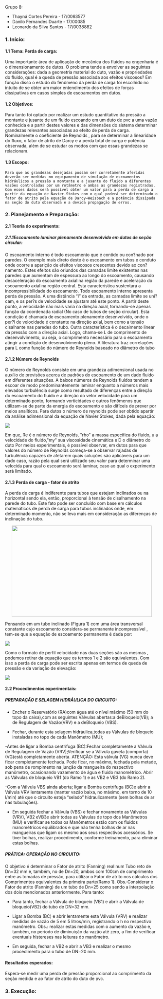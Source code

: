 Grupo 8:
- Thayná Cortes Pereira - 17/0063577
- Danilo Fernandes Duarte - 17/00085
- Leonardo da Silva Santos - 17/0038882

### 1.	Início:

#### 1.1 Tema: Perda de carga:
  Uma importante área de aplicação de mecânica dos fluidos na engenharia é o dimensionamento de dutos. O problema tende a envolver as seguintes considerações: dada a geometria material do duto, vazão e propriedades do fluido, qual é a queda de pressão associada aos efeitos viscosos?
Em função disso o estudo do fenômeno da perda de carga foi escolhido no intuito de se obter um maior entendimento dos efeitos de forças dissipativas em casos simples de escoamentos em dutos.

#### 1.2 Objetivos:
  Para tanto foi optado por realizar um estudo quantitativo da pressão a montante e jusante de um fluido escoando em um duto de pvc a uma vazão conhecida e a partir destes valores e das dimensões do sistema determinar grandezas relevantes associadas ao efeito de perda de carga. Nominalmente o coeficiente de Reynolds , para se determinar a linearidade do fluxo, o fator de atrito de Darcy e a perda total de carga e potência observada, além de se estudar os modos com que essas grandezas se relacionam.  

#### 1.3 Escopo:
    Para que as grandezas desejadas possam ser corretamente aferidas deverão ser medidas no equipamento de simulação de escoamentos hidráulicos a pressão a montante e a jusante do fluido a diferentes vazões controladas por um rotâmetro e ambas as grandezas registradas.
    Com esses dados será possível obter um valor para a perda de carga a partir da equação de Navier-Stokes com o qual poderá ser determinado o fator de atrito pela equação de Darcy–Weisbach e a potência dissipada na seção do duto observada e a devida propagação de erros.


### 2.	Planejamento e Preparação:

#### 2.1 Teoria do experimento:
##### 2.1.1Escoamento laminar plenamente desenvolvido em dutos de seção circular:

  O escoamento interno é  todo escoamento que é contido ou con?nado por paredes. O exemplo mais direto deste é o escoamento em tubos e conduto onde ocorre a aparição de efeitos viscosos crescentes devido ao con?namento. Estes efeitos são oriundos das camadas limite existentes nas paredes que aumentam de espessura ao longo do escoamento, causando desaceleração do escoamento axial na região da parede e aceleração do escoamento axial na região central. Esta característica sustentará a incompressibilidade do escoamento.
  Todo escoamento interno apresenta perda de pressão. A uma distância “l” da entrada, as camadas limite se uni?cam, e os per?s de velocidade se ajustam até este ponto. A partir deste ponto, a velocidade não mais varia na direção axial, tornando-se apenas função da coordenada radial (No caso de tubos de seção circular). Esta condição é chamada de escoamento plenamente desenvolvido, onde o per?l de velocidade é constante na direção axial, bem como a tensão cisalhante nas paredes do tubo. Outra característica é o decaimento linear da pressão com a direção axial. Logo, chama-se L de comprimento de desenvolvimento, ou seja, o comprimento necessário para o escoamento atingir a condição de desenvolvimento pleno. A literatura traz correlações para L como função do número de Reynolds baseado no diâmetro do tubo

#### 2.1.2 Número de Reynolds
  O número de Reynolds consiste em uma grandeza adimensional usada no auxílio de previsões acerca de padrões do escoamento de um dado fluido em diferentes situações. A baixos números de Reynolds fluidos tendem a escoar de modo predominantemente laminar enquanto a números mais elevados turbulência surge como resultado de diferenças entre a direção do escoamento do fluido e a direção do vetor velocidade para um determinado ponto, formando vorticidades e outros fenômenos que utilizam-se de parte da energia do escoamento e são difíceis de prever por meios analíticos.
    Para dutos o número de reynolds pode ser obtido apartir da análise adimensional da equação de Navier Stokes, dada pela equação:
                      
 ![](https://lh4.googleusercontent.com/tSooxVNlbYS89JL_Jp7MpNR4vJZZjQ3Zr3X6LP5x2LKu2Uq3FjcG5xkKuw9Bdg10yS-7WJDi-XveJlFbdpvHR_pjbsx1i2SuS-nvKEA)
 
  Em que, Re é o número de Reynolds, "rho" a massa específica do fluido, u a velocidade do fluido,"my" sua viscosidade cinemática e D o diâmetro do duto
  Por meios experimentais, é possível observar, em dutos para que valores do número de Reynolds começa-se a observar rajadas de turbulência capazes de afetarem quais soluções são aplicáveis para um dado caso, razão pela qual será utilizado seu valor para determinar uma velocida para qual o escoamento será laminar, caso ao qual o experimento será limitado.

#### 2.1.3 Perda de carga - fator de atrito
  A perda de carga é indiferente para tubos que estejam inclinados ou na horizontal sendo ela, então, proporcional à tensão de cisalhamento na parede do tubo. Este fato pode ser concluído com base em cálculos matemáticos de perda de carga para tubos inclinados onde, em determinado momento, não se leva mais em consideração as diferenças de inclinação do tubo.
  
 <p align="center">
  <img width="460" height="300" src="https://lh3.googleusercontent.com/0N9cpZW0ojiYiLWugJFQk4XUWYhlUVtKX5hk4ra6Q_uml59-Lfz7jSA89QprseAkqtIeX1oPgsY9bi8OpxQ8bzyJjKFn4qsgv8NWrE4f">
</p>
  
  Pensando em um tubo inclinado (Figura 1) com uma área transversal constante cujo escoamento considera-se permanente incompressível , tem-se que a equação de escoamento permanente é dada por:

  ![](https://lh3.googleusercontent.com/nlJAGYtZLyQ1qJuS8FO-x1dClx8tcdW1QpCVMKcUIyzieOxTOKyvDE55rBiVSo6d90QycpSJtnRHV-EXYOQJh9qBlC_zQNHnpuVYJvo)
    
  Como o  formato de perfil velocidade nas duas seções são as mesmas , podemos retirar da equação que os termos 1 e 2 são equivalentes. Com isso a perda de carga pode ser escrita apenas em termos de queda de pressão e da variação de elevação:
  
  ![](https://lh3.googleusercontent.com/UaipyN5srX5EV1FZWGAKH5jXEQCcmNJElu-JSk4gjUviN9Kiho54PP7SV2_5XC9nAQllxxQVK50_LNjjvV6wK8qb6v0hP8BfL6D0bng)

#### 2.2 Procedimentos experimentais:

##### PREPARAÇÃO E SELAGEM HIDRÁULICA DO CIRCUITO:
- Encher o Reservatório (RA)com água até o nível máximo (50 mm do topo da caixa),com as seguintes Válvulas abertas:a deBloqueio(VB); a de Regulagem de Vazão(VRV) e a deBloqueio (VBS).

- Fechar, durante esta selagem hidráulica,todas as Válvulas de bloqueio instaladas no topo de cada Manômetro (MU);

-Antes de ligar a Bomba centrífuga (BC):Fechar completamente a Válvula de Regulagem de Vazão (VRV);Verificar se a Válvula gaveta (comporta) (VG)está completamente aberta. ATENÇÃO: Esta válvula (VG) nunca deve ficar completamente fechada. Pode ficar, no máximo, fechada pela metade, sob pena de rompimento na junção da mangueira do respectivo manômetro, ocasionando vazamento de água e fluido manométrico. Abrir as Válvulas de bloqueio VB1 (do Ramo 1) e as VB2 e VB3 (do Ramo 2).

-Com a Válvula VBS ainda aberta; ligar a Bomba centrífuga (BC)e abrir a Válvula VRV lentamente (manter vazão baixa, no máximo, em torno de 10 l/min) até que o circuito esteja “selado” hidraulicamente (sem bolhas de ar nas tubulações). 

- Em seguida fechar a Válvula (VBS) e fechar novamente as Válvulas (VRV), VB2 eVB3e abrir todas as Válvulas de topo dos Manômetros (MU) e verificar se todos os Manômetros estão com os fluidos manométricos equilibrados e que não tenha bolhas de ar nas mangueiras que ligam os mesmo aos seus respectivos acessórios. Se tiver bolhas, realizar procedimento, conforme treinamento, para eliminar estas bolhas.

##### PRÁTICA: OPERAÇÃO NO CIRCUITO:
  O objetivo é determinar o Fator de atrito (Fanning) real num Tubo reto de Dn=32 mm e, também, no de Dn=20, ambos com 100cm de comprimento entre as tomadas de pressão, para utilizar o Fator de atrito nos cálculos dos Comprimentos equivalentes da primeira parte(Ramo 1). Obs.:Considerar o Fator de atrito (Fanning) de um tubo de Dn=25 como sendo a interpolação dos dois mencionados anteriormente. Para tanto:
  
  - Para tanto, fechar a Válvula de bloqueio (VB1) e abrir a Válvula de bloqueio(VB2) do tubo de DN=32 mm.
  
  - Ligar a Bomba (BC) e abrir lentamente esta Válvula (VRV) e realizar medidas de vazão de 5 em 5 litros/min, registrando o h no respectivo manômetro.
  Obs.: realizar estas medidas com o aumento da vazão e, também, no período de diminuição da vazão até zero, a fim de verificar eventuais histereses nas leituras do manômetro.

  - Em seguida, fechar a VB2 e abrir a VB3 e realizar o mesmo procedimento para o tubo de DN=20 mm.

 #### Resultados esperados:
  Espera-se medir uma perda de pressão proporcional ao comprimento da seção medida e ao fator de atrito do duto de pvc.

### 3.	Execução:

